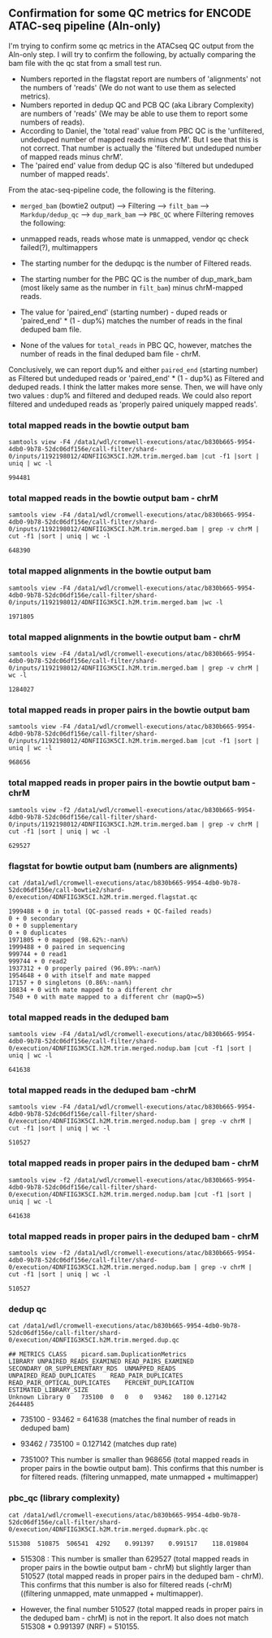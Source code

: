 ## Confirmation for some QC metrics for ENCODE ATAC-seq pipeline (Aln-only)

I'm trying to confirm some qc metrics in the ATACseq QC output from the Aln-only step.
I will try to confirm the following, by actually comparing the bam file with the qc stat from a small test run.

* Numbers reported in the flagstat report are numbers of 'alignments' not the numbers of 'reads' (We do not want to use them as selected metrics).
* Numbers reported in dedup QC and PCB QC (aka Library Complexity) are numbers of 'reads' (We may be able to use them to report some numbers of reads).
* According to Daniel, the 'total read' value from PBC QC is the 'unfiltered, undeduped number of mapped reads minus chrM'. But I see that this is not correct. That number is actually the 'filtered but undeduped number of mapped reads minus chrM'.
* The 'paired end' value from dedup QC is also 'filtered but undeduped number of mapped reads'.

From the atac-seq-pipeline code, the following is the filtering.
* `merged_bam` (bowtie2 output) --> Filtering -->  `filt_bam` --> `Markdup/dedup_qc` --> `dup_mark_bam` --> `PBC_QC`
where Filtering removes the following:
* unmapped reads, reads whose mate is unmapped, vendor qc check failed(?), multimappers

* The starting number for the dedupqc is the number of Filtered reads.
* The starting number for the PBC QC is the number of dup_mark_bam (most likely same as the number in `filt_bam`) minus chrM-mapped reads.

* The value for 'paired_end' (starting number) - duped reads or 'paired_end' * (1 - dup%) matches the number of reads in the final deduped bam file.
* None of the values for `total_reads` in PBC QC, however, matches the number of reads in the final deduped bam file - chrM.

Conclusively, we can report dup% and either `paired_end` (starting number) as Filtered but undeduped reads or 'paired_end' * (1 - dup%) as Filtered and deduped reads. I think the latter makes more sense. Then, we will have only two values : dup% and filtered and deduped reads. We could also report filtered and undeduped reads as 'properly paired uniquely mapped reads'.


### total mapped reads in the bowtie output bam
```
samtools view -F4 /data1/wdl/cromwell-executions/atac/b830b665-9954-4db0-9b78-52dc06df156e/call-filter/shard-0/inputs/1192198012/4DNFIIG3K5CI.h2M.trim.merged.bam |cut -f1 |sort | uniq | wc -l
```
```
994481
```

### total mapped reads in the bowtie output bam - chrM
```
samtools view -F4 /data1/wdl/cromwell-executions/atac/b830b665-9954-4db0-9b78-52dc06df156e/call-filter/shard-0/inputs/1192198012/4DNFIIG3K5CI.h2M.trim.merged.bam | grep -v chrM | cut -f1 |sort | uniq | wc -l
```
```
648390
```

### total mapped alignments in the bowtie output bam
```
samtools view -F4 /data1/wdl/cromwell-executions/atac/b830b665-9954-4db0-9b78-52dc06df156e/call-filter/shard-0/inputs/1192198012/4DNFIIG3K5CI.h2M.trim.merged.bam |wc -l
```
```
1971805
```

### total mapped alignments in the bowtie output bam - chrM
```
samtools view -F4 /data1/wdl/cromwell-executions/atac/b830b665-9954-4db0-9b78-52dc06df156e/call-filter/shard-0/inputs/1192198012/4DNFIIG3K5CI.h2M.trim.merged.bam | grep -v chrM | wc -l
```
```
1284027
```

### total mapped reads in proper pairs in the bowtie output bam
```
samtools view -F4 /data1/wdl/cromwell-executions/atac/b830b665-9954-4db0-9b78-52dc06df156e/call-filter/shard-0/inputs/1192198012/4DNFIIG3K5CI.h2M.trim.merged.bam |cut -f1 |sort | uniq | wc -l
```
```
968656
```

### total mapped reads in proper pairs in the bowtie output bam - chrM
```
samtools view -f2 /data1/wdl/cromwell-executions/atac/b830b665-9954-4db0-9b78-52dc06df156e/call-filter/shard-0/inputs/1192198012/4DNFIIG3K5CI.h2M.trim.merged.bam | grep -v chrM | cut -f1 |sort | uniq | wc -l
```
```
629527
```

### flagstat for bowtie output bam (numbers are alignments)
```
cat /data1/wdl/cromwell-executions/atac/b830b665-9954-4db0-9b78-52dc06df156e/call-bowtie2/shard-0/execution/4DNFIIG3K5CI.h2M.trim.merged.flagstat.qc
```
```
1999488 + 0 in total (QC-passed reads + QC-failed reads)
0 + 0 secondary
0 + 0 supplementary
0 + 0 duplicates
1971805 + 0 mapped (98.62%:-nan%)
1999488 + 0 paired in sequencing
999744 + 0 read1
999744 + 0 read2
1937312 + 0 properly paired (96.89%:-nan%)
1954648 + 0 with itself and mate mapped
17157 + 0 singletons (0.86%:-nan%)
10834 + 0 with mate mapped to a different chr
7540 + 0 with mate mapped to a different chr (mapQ>=5)
```

### total mapped reads in the deduped bam
```
samtools view -F4 /data1/wdl/cromwell-executions/atac/b830b665-9954-4db0-9b78-52dc06df156e/call-filter/shard-0/execution/4DNFIIG3K5CI.h2M.trim.merged.nodup.bam |cut -f1 |sort | uniq | wc -l
```
```
641638
```

### total mapped reads in the deduped bam -chrM
```
samtools view -F4 /data1/wdl/cromwell-executions/atac/b830b665-9954-4db0-9b78-52dc06df156e/call-filter/shard-0/execution/4DNFIIG3K5CI.h2M.trim.merged.nodup.bam | grep -v chrM | cut -f1 |sort | uniq | wc -l
```
```
510527
```

### total mapped reads in proper pairs in the deduped bam - chrM
```
samtools view -f2 /data1/wdl/cromwell-executions/atac/b830b665-9954-4db0-9b78-52dc06df156e/call-filter/shard-0/execution/4DNFIIG3K5CI.h2M.trim.merged.nodup.bam |cut -f1 |sort | uniq | wc -l
```
```
641638
```

### total mapped reads in proper pairs in the deduped bam - chrM
```
samtools view -f2 /data1/wdl/cromwell-executions/atac/b830b665-9954-4db0-9b78-52dc06df156e/call-filter/shard-0/execution/4DNFIIG3K5CI.h2M.trim.merged.nodup.bam | grep -v chrM | cut -f1 |sort | uniq | wc -l
```
```
510527
```

### dedup qc
```
cat /data1/wdl/cromwell-executions/atac/b830b665-9954-4db0-9b78-52dc06df156e/call-filter/shard-0/execution/4DNFIIG3K5CI.h2M.trim.merged.dup.qc
```
```
## METRICS CLASS	picard.sam.DuplicationMetrics
LIBRARY	UNPAIRED_READS_EXAMINED	READ_PAIRS_EXAMINED	SECONDARY_OR_SUPPLEMENTARY_RDS	UNMAPPED_READS	UNPAIRED_READ_DUPLICATES	READ_PAIR_DUPLICATES	READ_PAIR_OPTICAL_DUPLICATES	PERCENT_DUPLICATION	ESTIMATED_LIBRARY_SIZE
Unknown Library	0	735100	0	0	0	93462	180	0.127142	2644485
```

* 735100 - 93462 = 641638 (matches the final number of reads in deduped bam)
* 93462 / 735100 = 0.127142 (matches dup rate)

* 735100? This number is smaller than 968656 (total mapped reads in proper pairs in the bowtie output bam). This confirms that this number is for filtered reads. (filtering unmapped, mate unmapped + multimapper)

### pbc_qc (library complexity)
```
cat /data1/wdl/cromwell-executions/atac/b830b665-9954-4db0-9b78-52dc06df156e/call-filter/shard-0/execution/4DNFIIG3K5CI.h2M.trim.merged.dupmark.pbc.qc
```
```
515308	510875	506541	4292	0.991397	0.991517	118.019804
```

* 515308 : This number is smaller than 629527 (total mapped reads in proper pairs in the bowtie output bam - chrM) but slightly larger than 510527 (total mapped reads in proper pairs in the deduped bam - chrM). This confirms that this number is also for filtered reads (-chrM) ((filtering unmapped, mate unmapped + multimapper).

* However, the final number 510527 (total mapped reads in proper pairs in the deduped bam - chrM) is not in the report. It also does not match 515308 * 0.991397 (NRF) = 510155.


